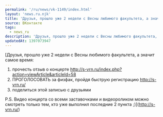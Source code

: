 ```yaml
---
permalink: '/ru/news/vk-1149/index.html'
layout: 'news.ru.njk'
title: 'Друзья, прошло уже 2 недели с Весны любимого факультета, а значит самое время: 1) прочесть отзы'
source: ВКонтакте
tags:
  - news_ru
description: 'Друзья, прошло уже 2 недели с Весны любимого факультета, а значит самое время: 1) прочесть отзы…'
updatedAt: 1397073947
---
```

[Друзья, прошло уже 2 недели с Весны любимого факультета, а значит самое время:
1) прочесть отзыв о концерте http://s-vrn.ru/index.php?action=viewArticle&articleId=58
2) ПРОГОЛОСОВАТЬ за физфак, пройдя быструю регистрацию http://s-vrn.ru/
3) поделиться этой записью с друзьями

P.S. Видео концерта со всеми заставочками и видеороликом можно смотреть только тем, кто уже выполнил последние 2 пункта ;)](http://s-vrn.ru/)
